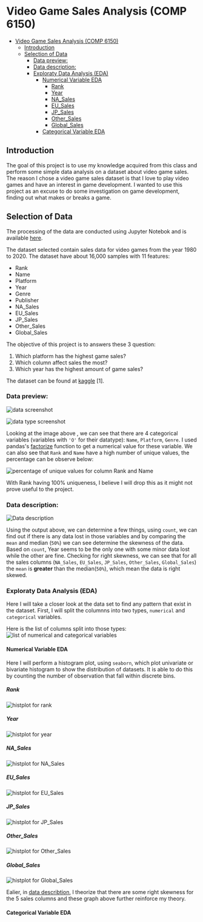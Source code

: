 # Video Game Sales Analysis (COMP 6150)

- [Video Game Sales Analysis (COMP 6150)](#video-game-sales-analysis-comp-6150)
	- [Introduction](#introduction)
	- [Selection of Data](#selection-of-data)
		- [Data preview:](#data-preview)
		- [Data description:](#data-description)
		- [Exploraty Data Analysis (EDA)](#exploraty-data-analysis-eda)
			- [Numerical Variable EDA](#numerical-variable-eda)
				- [Rank](#rank)
				- [Year](#year)
				- [NA\_Sales](#na_sales)
				- [EU\_Sales](#eu_sales)
				- [JP\_Sales](#jp_sales)
				- [Other\_Sales](#other_sales)
				- [Global\_Sales](#global_sales)
			- [Categorical Variable EDA](#categorical-variable-eda)

## Introduction

The goal of this project is to use my knowledge acquired from this class and perform some simple data analysis on a dataset about video game sales. The reason I chose a video game sales dataset is that I love to play video games and have an interest in game development. I wanted to use this project as an excuse to do some investigation on game development, finding out what makes or breaks a game.

## Selection of Data

The processing of the data are conducted using Jupyter Notebok and is available [here](code/VideoGameSales_Analysis.ipynb).

The dataset selected contain sales data for video games from the year 1980 to 2020. The dataset have about 16,000 samples with 11 features:

* Rank
* Name
* Platform
* Year
* Genre
* Publisher
* NA_Sales
* EU_Sales
* JP_Sales
* Other_Sales
* Global_Sales

The objective of this project is to answers these 3 question:
1. Which platform has the highest game sales?
2. Which column affect sales the most?
3. Which year has the highest amount of game sales?

The dataset can be found at [kaggle](https://www.kaggle.com/datasets/gregorut/videogamesales) [1].

### Data preview:
![data screenshot](/graph/data-preview.png)

![data type screenshot](/graph/data-type.png)

Looking at the image above , we can see that there are 4 categorical variables (variables with `'O'` for their datatype): `Name`, `Platform`, `Genre`. I used pandas's [factorize](https://pandas.pydata.org/docs/reference/api/pandas.factorize.html) function to get a numerical value for these variable. We can also see that `Rank` and `Name` have a high number of unique values, the percentage can be observe below:

![percentage of unique values for column Rank and Name](/graph/name-rank-unique.png)

With Rank having 100% uniqueness, I believe I will drop this as it might not prove useful to the project.

### Data description:
![Data description](/graph/data-describe.png)

Using the output above, we can determine a few things, using `count`, we can find out if there is any data lost in those variables and by comparing the `mean` and median (`50%`) we can see determine the skewness of the data. Based on `count`, Year seems to be the only one with some minor data lost while the other are fine. Checking for right skewness, we can see that for all the sales columns (`NA_Sales`, `EU_Sales`, `JP_Sales`, `Other_Sales`, `Global_Sales`) the `mean` is **greater** than the median(`50%`), which mean the data is right skewed.

### Exploraty Data Analysis (EDA)

Here I will take a closer look at the data set to find any pattern that exist in the dataset. First, I will split the columnns into two types, `numerical` and `categorical` variables.

Here is the list of columns split into those types:
![list of numerical and categorical variables](/graph/num-cat-var-list.png)

#### Numerical Variable EDA

Here I will perform a histogram plot, using `seaborn`, which plot univariate or bivariate histogram to show the distribution of datasets. It is able to do this by counting the number of observation that fall within discrete bins.

##### Rank

![histplot for rank](/graph/rankEDA.png)

##### Year

![histplot for year](/graph/yearEDA.png)

##### NA_Sales

![histplot for NA_Sales](/graph/NA_SalesEDA.png)

##### EU_Sales

![histplot for EU_Sales](/graph/EU_SalesEDA.png)
##### JP_Sales

![histplot for JP_Sales](/graph/JP_SalesEDA.png)
##### Other_Sales

![histplot for Other_Sales](/graph/Other_SalesEDA.png)

##### Global_Sales

![histplot for Global_Sales](/graph/Global_SalesEDA.png)

Ealier, in [data describtion](#data-description), I theorize that there are some right skewness for the 5 sales columns and these graph above further reinforce my theory.

#### Categorical Variable EDA